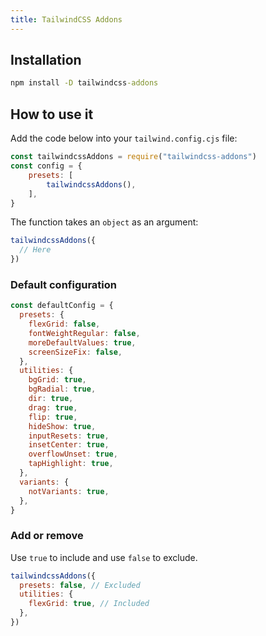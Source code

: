 ```yaml
---
title: TailwindCSS Addons
---
```


## Installation

```cmd
npm install -D tailwindcss-addons
```

## How to use it

Add the code below into your `tailwind.config.cjs` file:

<!-- prettier-ignore -->
```js
const tailwindcssAddons = require("tailwindcss-addons")
const config = {
	presets: [
		tailwindcssAddons(),
	],
}
```

The function takes an `object` as an argument:

```js
tailwindcssAddons({
  // Here
})
```

### Default configuration

```js
const defaultConfig = {
  presets: {
    flexGrid: false,
    fontWeightRegular: false,
    moreDefaultValues: true,
    screenSizeFix: false,
  },
  utilities: {
    bgGrid: true,
    bgRadial: true,
    dir: true,
    drag: true,
    flip: true,
    hideShow: true,
    inputResets: true,
    insetCenter: true,
    overflowUnset: true,
    tapHighlight: true,
  },
  variants: {
    notVariants: true,
  },
}
```

### Add or remove

Use `true` to include and use `false` to exclude.

```js
tailwindcssAddons({
  presets: false, // Excluded
  utilities: {
    flexGrid: true, // Included
  },
})
```
